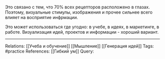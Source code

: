 Это связано с тем, что 70% всех рецепторов расположено в глазах. Поэтому, визуальные стимулы, изображения и прочее сильнее всего влияет на восприятие инфрмации. 

Это может использоваться где угодно: в учебе, в идеях, в маркетинге, в работе. Визуализация идей, проектов и информации - хороший вариант. 

___
Relations: [[Учеба и обучение]] [[Мышление]] [[Генерация идей]] 
Tags: #practice 
References: [[Гибкий ум]] 
Query: 